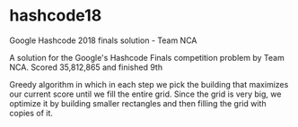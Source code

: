# hashcode18
Google Hashcode 2018 finals solution - Team NCA

A solution for the Google's Hashcode Finals competition problem by Team NCA.
Scored 35,812,865 and finished 9th

Greedy algorithm in which in each step we pick the building that maximizes our current score until we fill the entire grid. 
Since the grid is very big, we optimize it by building smaller rectangles and then filling the grid with copies of it.
